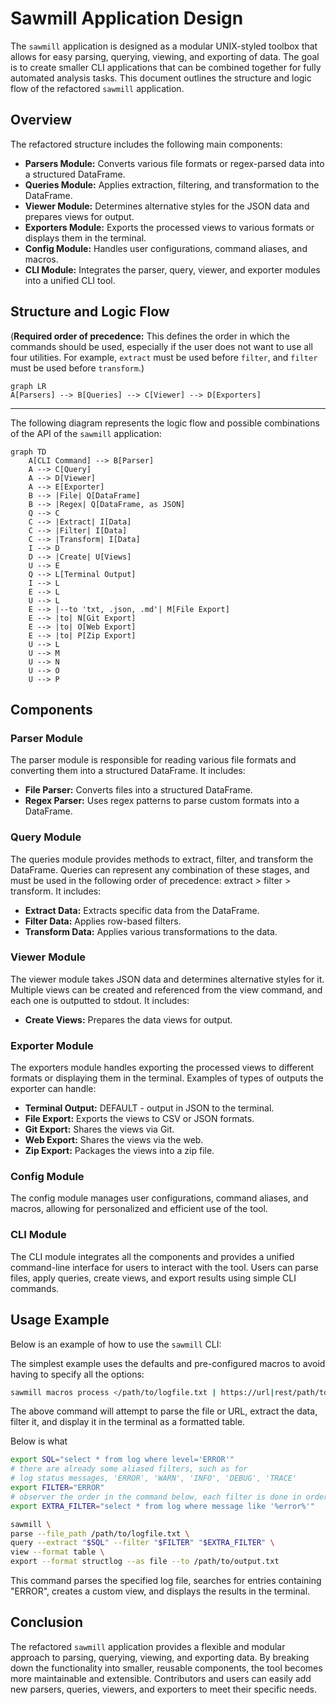 
# Sawmill Application Design

The `sawmill` application is designed as a modular UNIX-styled toolbox that allows for easy parsing, querying, viewing, and exporting of data. The goal is to create smaller CLI applications that can be combined together for fully automated analysis tasks. This document outlines the structure and logic flow of the refactored `sawmill` application.

## Overview

The refactored structure includes the following main components:
- **Parsers Module:** Converts various file formats or regex-parsed data into a structured DataFrame.
- **Queries Module:** Applies extraction, filtering, and transformation to the DataFrame.
- **Viewer Module:** Determines alternative styles for the JSON data and prepares views for output.
- **Exporters Module:** Exports the processed views to various formats or displays them in the terminal.
- **Config Module:** Handles user configurations, command aliases, and macros.
- **CLI Module:** Integrates the parser, query, viewer, and exporter modules into a unified CLI tool.

## Structure and Logic Flow

(**Required order of precedence:** This defines the order in which the commands should
be used, especially if the user does not want to use all four utilities. For example, `extract` must be used before `filter`, and `filter` must be
used before `transform`.)

```mermaid
graph LR
A[Parsers] --> B[Queries] --> C[Viewer] --> D[Exporters]
```

---

The following diagram represents the logic flow and possible combinations of the API of
the `sawmill` application:

```mermaid
graph TD
    A[CLI Command] --> B[Parser]
    A --> C[Query]
    A --> D[Viewer]
    A --> E[Exporter]
    B --> |File| Q[DataFrame]
    B --> |Regex| Q[DataFrame, as JSON]
    Q --> C
    C --> |Extract| I[Data]
    C --> |Filter| I[Data]
    C --> |Transform| I[Data]
    I --> D
    D --> |Create| U[Views]
    U --> E
    Q --> L[Terminal Output]
    I --> L
    E --> L
    U --> L
    E --> |--to 'txt, .json, .md'| M[File Export]
    E --> |to| N[Git Export]
    E --> |to| O[Web Export]
    E --> |to| P[Zip Export]
    U --> L
    U --> M
    U --> N
    U --> O
    U --> P
```

## Components

### Parser Module
The parser module is responsible for reading various file formats and converting them into a structured DataFrame. It includes:
- **File Parser:** Converts files into a structured DataFrame.
- **Regex Parser:** Uses regex patterns to parse custom formats into a DataFrame.

### Query Module
The queries module provides methods to extract, filter, and transform the DataFrame. Queries can represent any combination of these stages, and must be used in the following order of precedence: extract > filter > transform. It includes:
- **Extract Data:** Extracts specific data from the DataFrame.
- **Filter Data:** Applies row-based filters.
- **Transform Data:** Applies various transformations to the data.

### Viewer Module
The viewer module takes JSON data and determines alternative styles for it. Multiple views can be created and referenced from the view command, and each one is outputted to stdout. It includes:
- **Create Views:** Prepares the data views for output.

### Exporter Module
The exporters module handles exporting the processed views to different formats or
displaying them in the terminal. Examples of types of outputs the exporter can handle:
- **Terminal Output:** DEFAULT - output in JSON to the terminal.
- **File Export:** Exports the views to CSV or JSON formats.
- **Git Export:** Shares the views via Git.
- **Web Export:** Shares the views via the web.
- **Zip Export:** Packages the views into a zip file.

### Config Module
The config module manages user configurations, command aliases, and macros, allowing for personalized and efficient use of the tool.

### CLI Module
The CLI module integrates all the components and provides a unified command-line interface for users to interact with the tool. Users can parse files, apply queries, create views, and export results using simple CLI commands.

## Usage Example

Below is an example of how to use the `sawmill` CLI:

The simplest example uses the defaults and pre-configured macros to avoid having to
specify all the options:

```sh
sawmill macros process </path/to/logfile.txt | https://url|rest/path/to/data>
```

The above command will attempt to parse the file or URL, extract the data, filter it,
and display it in the terminal as a formatted table.

Below is what 

```sh
export SQL="select * from log where level='ERROR'"
# there are already some aliased filters, such as for 
# log status messages, 'ERROR', 'WARN', 'INFO', 'DEBUG', 'TRACE'
export FILTER="ERROR" 
# observer the order in the command below, each filter is done in order
export EXTRA_FILTER="select * from log where message like '%error%'"

sawmill \
parse --file_path /path/to/logfile.txt \
query --extract "$SQL" --filter "$FILTER" "$EXTRA_FILTER" \ 
view --format table \
export --format structlog --as file --to /path/to/output.txt
```

This command parses the specified log file, searches for entries containing "ERROR", creates a custom view, and displays the results in the terminal.

## Conclusion

The refactored `sawmill` application provides a flexible and modular approach to parsing, querying, viewing, and exporting data. By breaking down the functionality into smaller, reusable components, the tool becomes more maintainable and extensible. Contributors and users can easily add new parsers, queries, viewers, and exporters to meet their specific needs.
